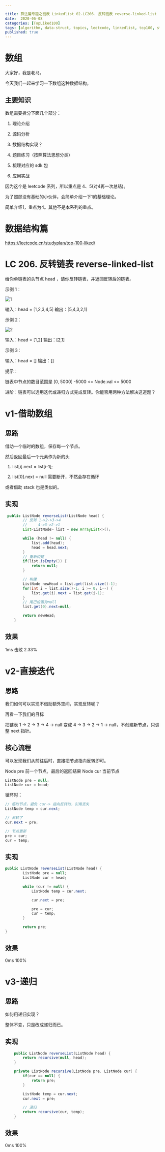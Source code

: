 ```yaml
---

title: 算法篇专题之链表 Linkedlist 02-LC206. 反转链表 reverse-linked-list
date:  2020-06-08
categories: [TopLiked100]
tags: [algorithm, data-struct, topics, leetcode, linkedlist, top100, sf]
published: true
---
```



# 数组

大家好，我是老马。

今天我们一起来学习一下数组这种数据结构。

## 主要知识

数组需要拆分下面几个部分：

1. 理论介绍

2. 源码分析

3. 数据结构实现？

4. 题目练习（按照算法思想分类）

5. 梳理对应的 sdk 包

6. 应用实战

因为这个是 leetcode 系列，所以重点是 4、5(对4再一次总结)。

为了照顾没有基础的小伙伴，会简单介绍一下1的基础理论。

简单介绍1，重点为4。其他不是本系列的重点。

# 数据结构篇

https://leetcode.cn/studyplan/top-100-liked/


# LC 206. 反转链表 reverse-linked-list

给你单链表的头节点 head ，请你反转链表，并返回反转后的链表。

示例 1：

![1](https://assets.leetcode.com/uploads/2021/02/19/rev1ex1.jpg)

输入：head = [1,2,3,4,5]
输出：[5,4,3,2,1]

示例 2：


![2](https://assets.leetcode.com/uploads/2021/02/19/rev1ex2.jpg)

输入：head = [1,2]
输出：[2,1]

示例 3：

输入：head = []
输出：[]
 

提示：

链表中节点的数目范围是 [0, 5000]
-5000 <= Node.val <= 5000

进阶：链表可以选用迭代或递归方式完成反转。你能否用两种方法解决这道题？

# v1-借助数组

## 思路

借助一个临时的数组，保存每一个节点。

然后返回最后一个元素作为新的头

1) list[i].next = list[i-1];

2) list[0].next = null 需要断开，不然会存在循环

或者借助 stack 也是类似的。

## 实现

```java
 public ListNode reverseList(ListNode head) {
        // 反转 1->2->3->4
        //     4->3->2->1
        List<ListNode> list = new ArrayList<>();

        while (head != null) {
            list.add(head);
            head = head.next;
        }
        // 重新构建
        if(list.isEmpty()) {
            return null;
        }

        // 构建
        ListNode newHead = list.get(list.size()-1);
        for(int i = list.size()-1; i >= 0; i--) {
            list.get(i).next = list.get(i-1);
        }
        // 尾巴设置为null
        list.get(0).next=null;

        return newHead;
    }
```

## 效果

1ms 击败 2.33%

# v2-直接迭代

## 思路

我们如何可以实现不借助额外空间，实现反转呢？

再看一下我们的目标

把链表 1 -> 2 -> 3 -> 4 -> null 变成 4 -> 3 -> 2 -> 1 -> null，不创建新节点，只调整 next 指针。

## 核心流程

可以发现我们从前往后时，直接把节点指向反转即可。

Node pre 前一个节点，最后的返回结果
Node cur 当前节点

```java
ListNode pre = null;
ListNode cur = head;
```

循环时：

```java
// 临时节点，避免 cur-> 指向反转时，引用丢失
ListNode temp = cur.next;

// 反转了
cur.next = pre;

// 节点更新
pre = cur;
cur = temp;
```

## 实现

```java
public ListNode reverseList(ListNode head) {
        ListNode pre = null;
        ListNode cur = head;

        while (cur != null) {
            ListNode temp = cur.next;

            cur.next = pre;

            pre = cur;
            cur = temp;
        }

        return pre;
}
```

## 效果

0ms 100%

# v3-递归

## 思路

如何用递归实现？

整体不变，只是改成递归而已。

## 实现

```java
    public ListNode reverseList(ListNode head) {
        return recursive(null, head);
    }

    private ListNode recursive(ListNode pre, ListNode cur) {
        if(cur == null) {
            return pre;
        }

        ListNode temp = cur.next;
        cur.next = pre;

        // 递归
        return recursive(cur, temp);
    }
```

## 效果

0ms 100%

